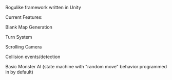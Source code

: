 Rogulike framework written in Unity

Current Features:

Blank Map Generation

Turn System

Scrolling Camera

Collision events/detection

Basic Monster AI (state machine with "random move" behavior programmed in by default)
